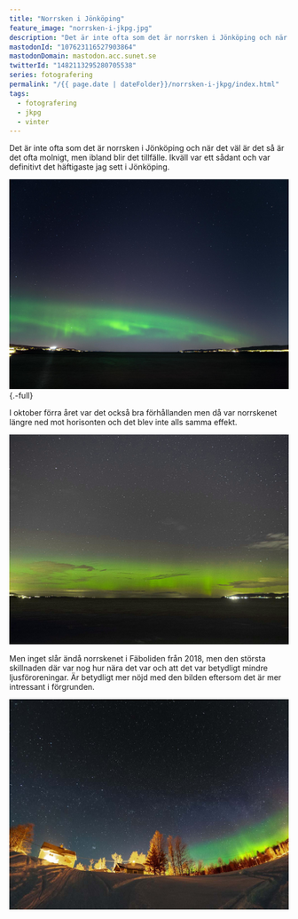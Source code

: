 ```yaml
---
title: "Norrsken i Jönköping"
feature_image: "norrsken-i-jkpg.jpg"
description: "Det är inte ofta som det är norrsken i Jönköping och när det väl är det så är det ofta molnigt, men ibland blir det tillfälle"
mastodonId: "107623116527903864"
mastodonDomain: mastodon.acc.sunet.se
twitterId: "1482113295280705538"
series: fotografering
permalink: "/{{ page.date | dateFolder}}/norrsken-i-jkpg/index.html"
tags:
  - fotografering
  - jkpg
  - vinter
---
```


Det är inte ofta som det är norrsken i Jönköping och när det väl är det så är det ofta molnigt, men ibland blir det tillfälle. Ikväll var ett sådant och var definitivt det häftigaste jag sett i Jönköping.

![Norrsken över Vättern i Jönköping](Gustav-Lindqvist_2022-01-14_04239-2.jpg){.-full}

I oktober förra året var det också bra förhållanden men då var norrskenet längre ned mot horisonten och det blev inte alls samma effekt.

![Norrsken över Vättern i Jönköping](Gustav-Lindqvist_2021-10-12_03211.jpg)

Men inget slår ändå norrskenet i Fäboliden från 2018, men den största skillnaden där var nog hur nära det var och att det var betydligt mindre ljusföroreningar. Är betydligt mer nöjd med den bilden eftersom det är mer intressant i förgrunden.

![Norrsken i Fäboliden](Gustav-Lindqvist_2018-04-02_1884.jpg)
